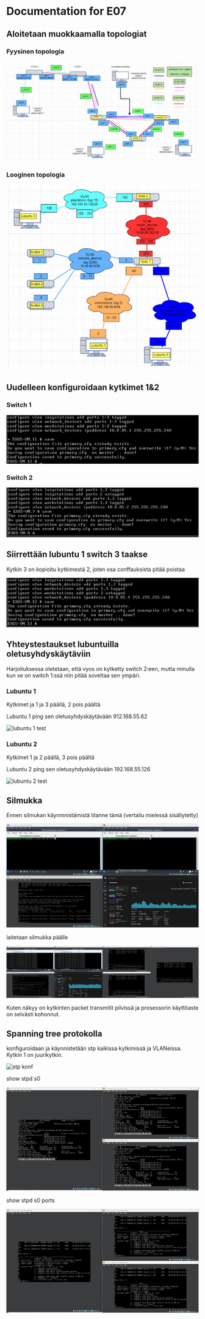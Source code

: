 # Documentation for E07

## Aloitetaan muokkaamalla topologiat

### Fyysinen topologia

![fyysinen topo](./E07/fyysinentopo.png)

### Looginen topologia

![looginen topo](./E07/looginentopo.png)

## Uudelleen konfiguroidaan kytkimet 1&2

### Switch 1

![switch 1 conf](./E07/switch1reconf.png)

### Switch 2

![switch 2 conf](./E07/switch2reconf.png)

## Siirrettään lubuntu 1 switch 3 taakse

Kytkin 3 on kopioitu kytkimestä 2, joten osa conffauksista pitää poistaa

![switch 3 conf](./E07/switch3conf.png)

## Yhteystestaukset lubuntuilla oletusyhdyskäytäviin

Harjoituksessa oletetaan, että vyos on kytketty switch 2:een, mutta minulla kun se on switch 1:ssä niin pitää soveltaa sen ympäri.

### Lubuntu 1

Kytkimet ja 1 ja 3 päällä, 2 pois päältä.

Lubuntu 1 ping sen oletusyhdyskäytävään 912.168.55.62

![lubuntu 1 test](./E07/lubuntu1olyhkä.png)

### Lubuntu 2

Kytkimet 1 ja 2 päällä, 3 pois päältä

Lubuntu 2 ping sen oletusyhdyskäytävään 192.168.55.126

![lubuntu 2 test](./E07/lubuntu2olyhkä.png)

## Silmukka

Ennen silmukan käynmnistämistä tilanne tämä (vertailu mielessä sisällytetty)

![silmukka alku](./E07/silmukka_alku.png)

laitetaan silmukka päälle

![silmukka](./E07/silmukka.png)

Kuten näkyy on kytkinten packet transmitit pilvissä ja prosessorin käyttöaste on selvästi kohonnut.

## Spanning tree protokolla

konfiguroidaan ja käynnistetään stp kaikissa kytkimissä ja VLANeissa. Kytkin 1 on juurikytkin.

![stp konf](./E07/stpconffausjakäyn.png)

show stpd s0

![show stpd](./E07/showstpd.png)

show stpd s0 ports

![ports stpd](./E07/stpdports.png)
